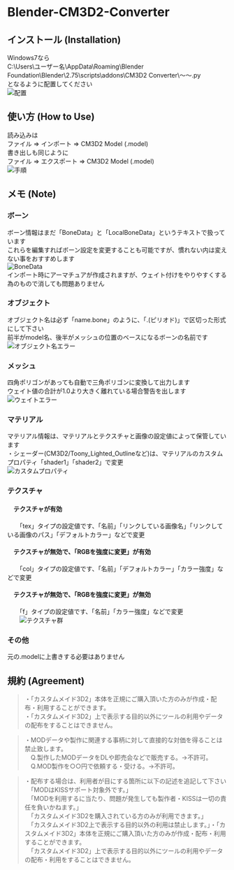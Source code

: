 # Blender-CM3D2-Converter

## インストール (Installation)
Windows7なら  
C:\Users\ユーザー名\AppData\Roaming\Blender Foundation\Blender\2.75\scripts\addons\CM3D2 Converter\～～.py  
となるように配置してください  
![配置](http://i.imgur.com/QvbMDR1.jpg)  

## 使い方 (How to Use)
読み込みは  
ファイル => インポート => CM3D2 Model (.model)  
書き出しも同じように  
ファイル => エクスポート => CM3D2 Model (.model)  
![手順](http://i.imgur.com/p2V7D5m.jpg)  

## メモ (Note)

### ボーン
ボーン情報はまだ「BoneData」と「LocalBoneData」というテキストで扱っています  
これらを編集すればボーン設定を変更することも可能ですが、慣れない内は変えない事をおすすめします  
![BoneData](http://i.imgur.com/pvgSZy5.jpg)  
インポート時にアーマチュアが作成されますが、ウェイト付けをやりやすくする為のもので消しても問題ありません  

### オブジェクト
オブジェクト名は必ず「name.bone」のように、「.(ピリオド)」で区切った形式にして下さい  
前半がmodel名、後半がメッシュの位置のベースになるボーンの名前です  
![オブジェクト名エラー](http://i.imgur.com/lnLydVO.jpg)  

### メッシュ
四角ポリゴンがあっても自動で三角ポリゴンに変換して出力します  
ウェイト値の合計が1.0より大きく離れている場合警告を出します  
![ウェイトエラー](http://i.imgur.com/QRP5GWE.jpg)  

### マテリアル
マテリアル情報は、マテリアルとテクスチャと画像の設定値によって保管しています  
・シェーダー(CM3D2/Toony_Lighted_Outlineなど)は、マテリアルのカスタムプロパティ「shader1」「shader2」で変更  
![カスタムプロパティ](http://i.imgur.com/5fFEcw9.jpg)  

### テクスチャ
#### 　テクスチャが有効
　　「tex」タイプの設定値です、「名前」「リンクしている画像名」「リンクしている画像のパス」「デフォルトカラー」などで変更
#### 　テクスチャが無効で、「RGBを強度に変更」が有効
　　「col」タイプの設定値です、「名前」「デフォルトカラー」「カラー強度」などで変更
#### 　テクスチャが無効で、「RGBを強度に変更」が無効
　　「f」タイプの設定値です、「名前」「カラー強度」などで変更  
　　![テクスチャ群](http://i.imgur.com/Isw5rC2.jpg)  

### その他
元の.modelに上書きする必要はありません  

## 規約 (Agreement)
>・「カスタムメイド3D2」本体を正規にご購入頂いた方のみが作成・配布・利用することができます。  
>・「カスタムメイド3D2」上で表示する目的以外にツールの利用やデータの配布をすることはできません。  

>・MODデータや製作に関連する事柄に対して直接的な対価を得ることは禁止致します。  
>　Q.製作したMODデータをDLや即売会などで販売する。→不許可。  
>　Q.MOD製作を○○円で依頼する・受ける。→不許可。  

>・配布する場合は、利用者が目にする箇所に以下の記述を追記して下さい  
>　「MODはKISSサポート対象外です。」  
>　「MODを利用するに当たり、問題が発生しても製作者・KISSは一切の責任を負いかねます。」  
>　「カスタムメイド3D2を購入されている方のみが利用できます。」  
>　「カスタムメイド3D2上で表示する目的以外の利用は禁止します。」・「カスタムメイド3D2」本体を正規にご購入頂いた方のみが作成・配布・利用することができます。  
>　「カスタムメイド3D2」上で表示する目的以外にツールの利用やデータの配布・利用をすることはできません。  
